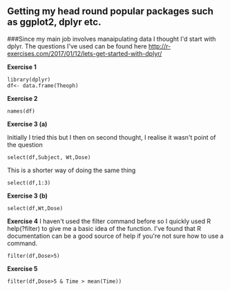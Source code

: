 ## Getting my head round popular packages such as ggplot2, dplyr etc. 

###Since my main job involves manaipulating data I thought I'd start with dplyr. The questions I've used can be found here http://r-exercises.com/2017/01/12/lets-get-started-with-dplyr/

**Exercise 1**

```
library(dplyr)
df<- data.frame(Theoph)
```
**Exercise 2**

```
names(df)
```
**Exercise 3 (a)**

Initially I tried this but I then on second thought, I realise it wasn't point of the question

```
select(df,Subject, Wt,Dose)
```
This is a shorter way of doing the same thing
```
select(df,1:3)
```
**Exercise 3 (b)**
```
select(df,Wt,Dose)
```
**Exercise 4**
I haven't used the filter command before so I quickly used R help(?filter) to give me a basic idea of the function. I've found that R documentation can be a good source of help if you're not sure how to use a command.

```
filter(df,Dose>5)
```
**Exercise 5**

```
filter(df,Dose>5 & Time > mean(Time))
```


